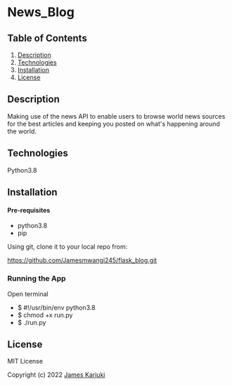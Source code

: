 # News_Blog

## Table of Contents
  1. [Description](#description)
  2. [Technologies](#technologies)
  4. [Installation](#installation)
  5. [License](#license)

## Description
Making use of the news API to enable users to browse world news sources for the best articles and keeping you posted on what's happening around the world.


## Technologies
Python3.8

## Installation
#### Pre-requisites
* python3.8
* pip


Using git, clone it to your local repo from:

https://github.com/Jamesmwangi245/flask_blog.git


### Running the App
Open terminal
 * $ #!/usr/bin/env python3.8
 * $ chmod +x run.py
 * $ ./run.py

## License
MIT License

Copyright (c) 2022 [James Kariuki](/LICENSE)
